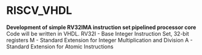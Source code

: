 # RISCV_VHDL
**Development of simple RV32IMA instruction set pipelined processor core**
Code will be written in VHDL.
RV32I - Base Integer Instruction Set, 32-bit registers
    M - Standard Extension for Integer Multiplication and Division
    A - Standard Extension for Atomic Instructions


